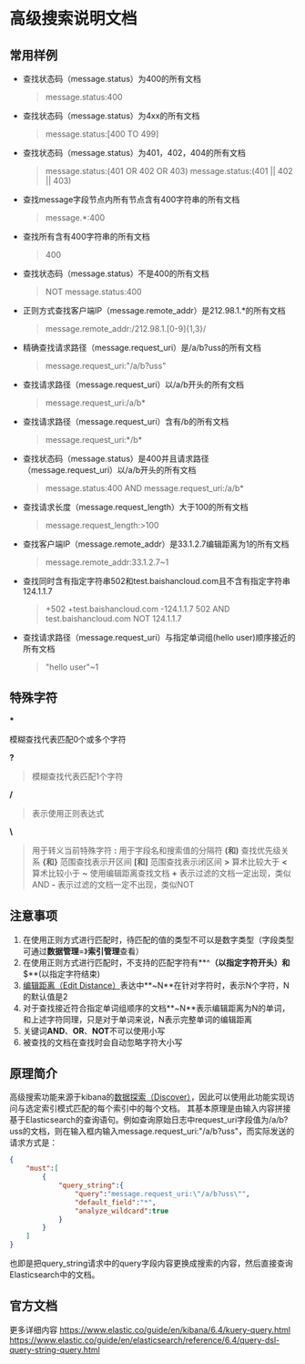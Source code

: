 # 高级搜索说明文档
## 常用样例
* 查找状态码（message.status）为400的所有文档 

    > message.status:400
* 查找状态码（message.status）为4xx的所有文档
    > message.status:[400 TO 499]
* 查找状态码（message.status）为401，402，404的所有文档
    > message.status:(401 OR 402 OR 403)
    > message.status:(401 || 402 || 403)
* 查找message字段节点内所有节点含有400字符串的所有文档
    > message.\*:400
* 查找所有含有400字符串的所有文档
    > 400
* 查找状态码（message.status）不是400的所有文档
    > NOT message.status:400
* 正则方式查找客户端IP（message.remote_addr）是212.98.1.*的所有文档
    > message.remote_addr:/212\.98\.1\.[0-9]{1,3}/
* 精确查找请求路径（message.request_uri）是/a/b?uss的所有文档
    > message.request_uri:"/a/b?uss"
* 查找请求路径（message.request_uri）以/a/b开头的所有文档
    > message.request_uri:\/a\/b*
* 查找请求路径（message.request_uri）含有/b的所有文档
    > message.request_uri:\*\/b\*
* 查找状态码（message.status）是400并且请求路径（message.request_uri）以/a/b开头的所有文档
    > message.status:400 AND message.request_uri:\/a\/b*
* 查找请求长度（message.request_length）大于100的所有文档
    > message.request_length:>100
* 查找客户端IP（message.remote_addr）是33.1.2.7编辑距离为1的所有文档
    > message.remote_addr:33.1.2.7~1
* 查找同时含有指定字符串502和test.baishancloud.com且不含有指定字符串124.1.1.7
    > +502 +test.baishancloud.com -124.1.1.7
    > 502 AND test.baishancloud.com NOT 124.1.1.7
* 查找请求路径（message.request_uri）与指定单词组(hello user)顺序接近的所有文档
    > "hello user"~1
    
## 特殊字符
**\***

模糊查找代表匹配0个或多个字符

**?**
>模糊查找代表匹配1个字符

**/**

>表示使用正则表达式

**\\**
>用于转义当前特殊字符
**:**
>用于字段名和搜索值的分隔符
**(**和**)**
>查找优先级关系
**{**和**}**
>范围查找表示开区间
**[**和**]**
>范围查找表示闭区间
**>**
>算术比较大于
**<**
>算术比较小于
**~**
>使用编辑距离查找文档
**+**
>表示过滤的文档一定出现，类似AND
**-**
>表示过滤的文档一定不出现，类似NOT

## 注意事项
1. 在使用正则方式进行匹配时，待匹配的值的类型不可以是数字类型（字段类型可通过**数据管理**=》**索引管理**查看）
2. 在使用正则方式进行匹配时，不支持的匹配字符有**^**（以指定字符开头）和**$**(以指定字符结束)
3. [编辑距离（Edit Distance）](https://baike.baidu.com/item/%E7%BC%96%E8%BE%91%E8%B7%9D%E7%A6%BB/8010193)表达中**~N**在针对字符时，表示N个字符，N的默认值是2
4. 对于查找接近符合指定单词组顺序的文档**~N**表示编辑距离为N的单词，和上述字符同理，只是对于单词来说，N表示完整单词的编辑距离
5. 关键词**AND**、**OR**、**NOT**不可以使用小写
6. 被查找的文档在查找时会自动忽略字符大小写

## 原理简介
高级搜索功能来源于kibana的[数据探索（Discover）](https://www.elastic.co/guide/cn/kibana/current/discover.html#discover)，因此可以使用此功能实现访问与选定索引模式匹配的每个索引中的每个文档。
其基本原理是由输入内容拼接基于Elasticsearch的查询语句。例如查询原始日志中request_uri字段值为/a/b?uss的文档，则在输入框内输入message.request_uri:"/a/b?uss"，而实际发送的请求方式是：

```json
{
    "must":[
        {
            "query_string":{
                "query":"message.request_uri:\"/a/b?uss\"",
                "default_field":"*",
                "analyze_wildcard":true
            }
        }
    ]
}
```
也即是把query_string请求中的query字段内容更换成搜索的内容，然后直接查询Elasticsearch中的文档。

## 官方文档
更多详细内容
https://www.elastic.co/guide/en/kibana/6.4/kuery-query.html
https://www.elastic.co/guide/en/elasticsearch/reference/6.4/query-dsl-query-string-query.html


